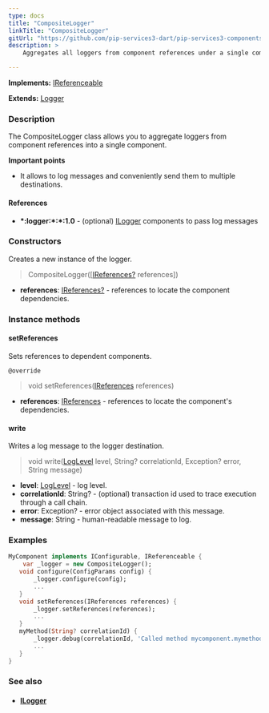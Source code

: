 ```yaml
---
type: docs
title: "CompositeLogger"
linkTitle: "CompositeLogger"
gitUrl: "https://github.com/pip-services3-dart/pip-services3-components-dart"
description: >
    Aggregates all loggers from component references under a single component.

---
```


**Implements:** [IReferenceable](../../../commons/refer/ireferenceable)

**Extends:** [Logger](../logger)

### Description

The CompositeLogger class allows you to aggregate loggers from component references into a single component.

**Important points**

- It allows to log messages and conveniently send them to multiple destinations. 

#### References
- **\*:logger:\*:\*:1.0** - (optional) [ILogger](../ilogger) components to pass log messages


### Constructors
Creates a new instance of the logger.

> CompositeLogger([[IReferences?](../../../commons/refer/ireferences) references])

- **references**: [IReferences?](../../../commons/refer/ireferences) - references to locate the component dependencies.


### Instance methods

#### setReferences
Sets references to dependent components.

`@override`
> void setReferences([IReferences](../../../commons/refer/ireferences) references)

- **references**: [IReferences](../../../commons/refer/ireferences) - references to locate the component's dependencies.

#### write
Writes a log message to the logger destination.

> void write([LogLevel](../log_level) level, String? correlationId, Exception? error, String message)

- **level**: [LogLevel](../log_level) - log level.
- **correlationId**: String? - (optional) transaction id used to trace execution through a call chain.
- **error**: Exception? - error object associated with this message.
- **message**: String - human-readable message to log.


### Examples
```dart
MyComponent implements IConfigurable, IReferenceable {
    var _logger = new CompositeLogger();
   void configure(ConfigParams config) {
       _logger.configure(config);
       ...
   }
   void setReferences(IReferences references) {
       _logger.setReferences(references);
       ...
   }
   myMethod(String? correlationId) {
       _logger.debug(correlationId, 'Called method mycomponent.mymethod');
       ...
   }
}

```


### See also
- #### [ILogger](../ilogger)
